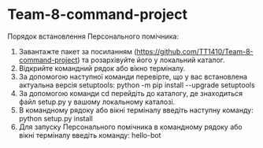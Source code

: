 # Team-8-command-project
 
Порядок встановлення Персонального помічника:

1) Завантажте пакет за посиланням (https://github.com/TT1410/Team-8-command-project) та розархівуйте його у локальний каталог.
2) Відкрийте командний рядок або вікно терміналу.
3) За допомогою наступної команди перевірте, що у вас встановлена актуальна версія setuptools: python -m pip install --upgrade setuptools
4) За допомогою команди cd перейдіть до каталогу, де знаходиться файл setup.py у вашому локальному каталозі.
5) В командному рядоку або вікні терміналу введіть наступну команду: python setup.py install
6) Для запуску Персонального помічника в командному рядоку або вікні терміналу введіть команду: hello-bot